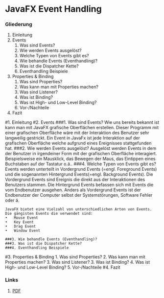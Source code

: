 # JavaFX Event Handling


### Gliederung
1. Einleitung 
2. Events
    1. Was sind Events?
    2. Wie werden Events ausgelöst?
    4. Welche Typen von Events gibt es?
    3. Wie behandle Events (Eventhandling)?
    3. Was ist die Dispatcher Kette?
    4. Eventhandling Beispiele
3. Properties & Binding 
    1. Was sind Properties?
    2. Was kann man mit Properties machen?
    3. Was sind Listener?
    3. Was ist Binding?
    4. Was ist High- und Low-Level Binding?
    5. Vor-/Nachteile
4. Fazit 


#1. Einleitung 
#2. Events
    ###1. Was sind Events?
    Wie uns bereits bekannt ist kann man mit JavaFX grafische Oberflächen erstellen. Dieser Programm mit einer grafischen Oberfläche wäre mit der Interaktion des Benutzer sehr langweilig gestrickt. Ein Event in JavaFx ist jede Interaktion auf der grafischen Oberfläche welche aufgrund eines Ereignisses stattgefunden hat.
    ###2. Wie werden Events ausgelöst?
    Ausgelöst werden Events in dem der Benutzer in irgendeiner Form mit der grafischen Oberfläche interagiert. Beispielsweise ein Mausklick, das Bewegen der Maus, das Eintippen eines Buchstaben auf der Tastatur o.ä..
    ###4. Welche Typen von Events gibt es?
    Events werden unterteilt in Vordergrund Events (=engl. Foreground Events) und die sogenannten Hintergrund Events(=engl. Background Events). 
    Die Vordergrund Events sind Ereignis die direkt aus der Interaktionen des Benutzers stammen. Die Hintergrund Events befassen sich mit Events die vom Endbenutzer ausgehen. Anders als Vordergrund Events ist der Endbenutzer der Computer selbst der Systemstörungen, Software Fehler oder ä.
    
    JavaFX bietet eine Vielzahl von unterschiedlichen Arten von Events. Die gängisten Events die verwendet sind:
    •	Mouse Event 
    •	Key Event
    •	Drag Event
    •	Window Event

    ###3. Wie behandle Events (Eventhandling)?
    ###3. Was ist die Dispatcher Kette?
    ###4. Eventhandling Beispiele
#3. Properties & Binding 
    1. Was sind Properties?
    2. Was kann man mit Properties machen?
    3. Was sind Listener?
    3. Was ist Binding?
    4. Was ist High- und Low-Level Binding?
    5. Vor-/Nachteile
#4. Fazit 


### Links
1. [PDF](https://platform.itslearning.com/PdfViewer/Init.aspx?FileInfoUrl=https%3a%2f%2ffilerepository.itslearning.com%2ff8e84852-22ff-47f9-9215-7070252834d8%3fToken%3dS-oNAOcJAABrbCleAAAAACAAJ8ehLDGC5tOHI5uAP82BMV1EmJctVlYm5gC5I_BBJeIAAA%26Info%3d1&Language=de-DE)




